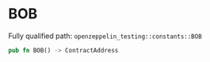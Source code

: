# BOB

Fully qualified path: `openzeppelin_testing::constants::BOB`

```rust
pub fn BOB() -> ContractAddress
```

